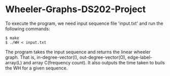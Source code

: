# Wheeler-Graphs-DS202-Project
To execute the program, we need input sequence file 'input.txt' and run the following commands:
```
$ make
$ ./WH < input.txt
```
The program takes the input sequence and returns the linear wheeler graph. That is, in-degree-vector(I), out-degree-vector(O), edge-label-array(L) and array C(frequency count). It also outputs the time taken to buils the WH for a given sequence.
